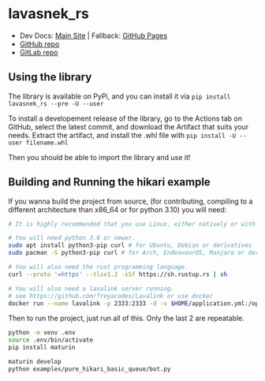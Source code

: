 # lavasnek_rs

- Dev Docs: [Main Site](https://5124.mywire.org:5124/docs/) | Fallback: [GitHub Pages](https://vicky5124.github.io/lavasnek_rs/lavasnek_rs/lavasnek_rs.html)
- [GitHub repo](https://github.com/vicky5124/lavasnek_rs/)
- [GitLab repo](https://gitlab.com/vicky5124/lavasnek_rs/)

## Using the library

The library is available on PyPi, and you can install it via `pip install lavasnek_rs --pre -U --user`

To install a developement release of the library, go to the Actions tab on GitHub, select the latest commit,
and download the Artifact that suits your needs. Extract the artifact, and install the .whl file with
`pip install -U --user filename.whl`

Then you should be able to import the library and use it!

## Building and Running the hikari example

If you wanna build the project from source, (for contributing, compiling to a different architecture than
x86_64 or for python 3.10) you will need:

```bash
# It is highly recommended that you use Linux, either natively or with WSL2

# You will need python 3.6 or newer.
sudo apt install python3-pip curl # for Ubuntu, Debian or derivatives
sudo pacman -S python3-pip curl # for Arch, EndeavourOS, Manjaro or derivatives

# You will also need the rust programming language.
curl --proto '=https' --tlsv1.2 -sSf https://sh.rustup.rs | sh

# You will also need a lavalink server running.
# see https://github.com/freyacodes/Lavalink or use docker
docker run --name lavalink -p 2333:2333 -d -v $HOME/application.yml:/opt/Lavalink/application.yml fredboat/lavalink:dev
```

Then to run the project, just run all of this.
Only the last 2 are repeatable.

```bash
python -m venv .env
source .env/bin/activate
pip install maturin

maturin develop
python examples/pure_hikari_basic_queue/bot.py
```
